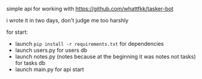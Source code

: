 simple api for working with https://github.com/whattfkk/tasker-bot

i wrote it in two days, don't judge me too harshly

for start:
- launch `pip install -r requirements.txt` for dependencies
- launch users.py for users db
- launch notes.py (notes because at the beginning it was notes not tasks) for tasks db
- launch main.py for api start
